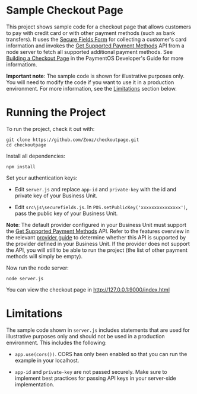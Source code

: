 # Sample Checkout Page

This project shows sample code for a checkout page that allows customers to pay with credit card or with other payment methods (such as bank transfers). It uses the [Secure Fields Form](https://developers.paymentsos.com/docs/using-the-secure-fields-form.html) for collecting a customer's card information and invokes the [Get Supported Payment Methods](https://developers.paymentsos.com/docs/api/#operation/retrieve-supported-payment-methods) API from a node server to fetch all supported additional payment methods. See [Building a Checkout Page](https://developers.paymentsos.com/docs/building-a-checkout-page.html) in the PaymentOS Developer's Guide for more informatiom.

**Important note**: The sample code is shown for illustrative purposes only. You will need to modify the code if you want to use it in a production environment. For more information, see the [Limitations](#limitations) section below. 

# Running the Project

To run the project, check it out with:

```
git clone https://github.com/Zooz/checkoutpage.git
cd checkoutpage
```

Install all dependencies:

```
npm install
```

Set your authentication keys:

* Edit `server.js` and replace `app-id` and `private-key` with the id and private key of your Business Unit.

* Edit `src\js\securefields.js`. In `POS.setPublicKey('xxxxxxxxxxxxxxx')`, pass the public key of your Business Unit.

**Note**: The default provider configured in your Business Unit must support the [Get Supported Payment Methods](https://developers.paymentsos.com/docs/api/#operation/retrieve-supported-payment-methods) API. Refer to the features overview in the relevant [provider guide](https://developers.paymentsos.com/docs/providers.html) to determine whether this API is supported by the provider defined in your Business Unit. If the provider does not support the API, you will still to be able to run the project (the list of other payment methods will simply be empty).

Now run the node server:

```
node server.js
```

You can view the checkout page in http://127.0.0.1:9000/index.html

# Limitations

The sample code shown in `server.js` includes statements that are used for illustrative purposes only and should not be used in a production environment. This includes the following:

* `app.use(cors())`. CORS has only been enabled so that you can run the example in your localhost.

* `app-id` and `private-key` are not passed securely. Make sure to implement best practices for passing API keys in your server-side implementation.

